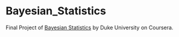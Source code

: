 # Bayesian_Statistics
Final Project of [Bayesian Statistics](https://www.coursera.org/learn/bayesian) by Duke University on Coursera.
